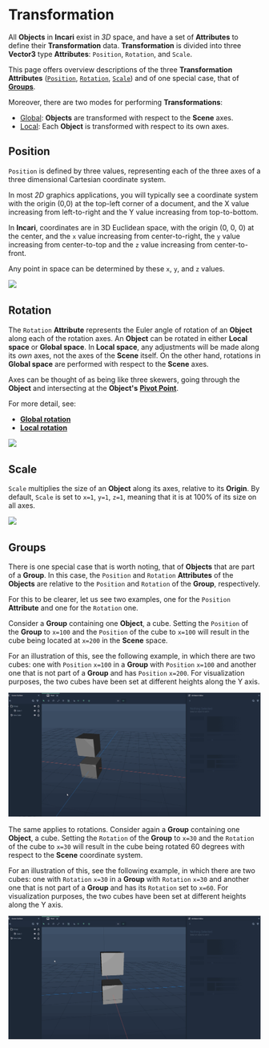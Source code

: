 # Transformation

All **Objects** in **Incari** exist in _3D_ space, and have a set of **Attributes** to define their **Transformation** data. **Transformation** is divided into three **Vector3** type **Attributes**: `Position`, `Rotation`, and `Scale`.

This page offers overview descriptions of the three **Transformation** **Attributes** ([`Position`](#position), [`Rotation`](#rotation), [`Scale`](#scale)) and of one special case, that of [**Groups**](#groups).

Moreover, there are two modes for performing **Transformations**:

* [Global](global.md): **Objects** are transformed with respect to the **Scene** axes.
* [Local](local.md): Each **Object** is transformed with respect to its own axes.


## Position

`Position` is defined by three values, representing each of the three axes of a three dimensional Cartesian coordinate system.

In most _2D_ graphics applications, you will typically see a coordinate system with the origin \(0,0\) at the top-left corner of a document, and the X value increasing from left-to-right and the Y value increasing from top-to-bottom.

In **Incari**, coordinates are in 3D Euclidean space, with the origin \(0, 0, 0\) at the center, and the `x` value increasing from center-to-right, the `y` value increasing from center-to-top and the `z` value increasing from center-to-front.

Any point in space can be determined by these `x`, `y`, and `z` values.

![](../../../../.gitbook/assets/coordinates%20%281%29.png)

## Rotation

The `Rotation` **Attribute** represents the Euler angle of rotation of an **Object** along each of the rotation axes. An **Object** can be rotated in either **Local space** or **Global space**. In **Local space**, any adjustments will be made along its _own_ axes, not the axes of the **Scene** itself. On the other hand, rotations in **Global space** are performed with respect to the **Scene** axes. 

Axes can be thought of as being like three skewers, going through the **Object** and intersecting at the **Object's** [**Pivot Point**](../rotation-pivot.md).

For more detail, see:

* [**Global rotation**](global.md#rotation)
* [**Local rotation**](local.md#rotation)

![](../../../../.gitbook/assets/rotation.gif)

## Scale

`Scale` multiplies the size of an **Object** along its axes, relative to its **Origin**. By default, `Scale` is set to `x=1`, `y=1`, `z=1`, meaning that it is at 100% of its size on all axes.

![](../../../../.gitbook/assets/scale.gif)

## Groups

There is one special case that is worth noting, that of **Objects** that are part of a **Group**. In this case, the `Position` and `Rotation` **Attributes** of the **Objects** are relative to the `Position` and `Rotation` of the **Group**, respectively.

For this to be clearer, let us see two examples, one for the `Position` **Attribute** and one for the `Rotation` one.

Consider a **Group** containing one **Object**, a cube. Setting the `Position` of the **Group** to `x=100` and the `Position` of the cube to `x=100` will result in the cube being located at `x=200` in the **Scene** space.

For an illustration of this, see the following example, in which there are two cubes: one with `Position` `x=100` in a **Group** with `Position` `x=100` and another one that is not part of a **Group** and has `Position` `x=200`. For visualization purposes, the two cubes have been set at different heights along the Y axis.

![](../../../../.gitbook/assets/Groups_Position.gif)

The same applies to rotations. Consider again a **Group** containing one **Object**, a cube. Setting the `Rotation` of the **Group** to `x=30` and the `Rotation` of the cube to `x=30` will result in the cube being rotated 60 degrees with respect to the **Scene** coordinate system.

For an illustration of this, see the following example, in which there are two cubes: one with `Rotation` `x=30` in a **Group** with `Rotation` `x=30` and another one that is not part of a **Group** and has its `Rotation` set to `x=60`. For visualization purposes, the two cubes have been set at different heights along the Y axis.

![](../../../../.gitbook/assets/Groups_Rotation.gif)
